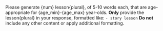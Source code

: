 Please generate {num} lesson{plural}, of 5-10 words each, that are age-appropriate for {age_min}-{age_max} year-olds. **Only** provide the lesson{plural} in your response, formatted like: `- story lesson` **Do not** include any other content or apply additional formatting.